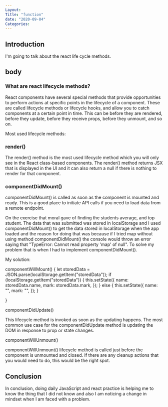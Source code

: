 ```yaml
---
Layout: 
Title: "function"
date: "2020-09-04"
Categories:
---
```


## Introduction

I'm going to talk about the react life cycle methods.
## body

### What are react lifecycle methods?

React components have several special methods that provide opportunities to perform actions at specific points in the lifecycle of a component. These are called lifecycle methods or lifecycle hooks, and allow you to catch components at a certain point in time. This can be before they are rendered, before they update, before they receive props, before they unmount, and so on.

Most used lifecycle methods:

### render()

The render() method is the most used lifecycle method which you will only see in the React class-based components. The render() method returns JSX that is displayed in the UI and it can also return a null if there is nothing to render for that component.

### componentDidMount()

componentDidMount() is called as soon as the component is mounted and ready. This is a good place to initiate API calls if you need to load data from a remote endpoint.

On the exercise that moral gave of finding the students average, and top student. The data that was submitted was stored in localStorage and I used componentDidMount() to get the data stored in localStorage when the app loaded and the reason for doing that was because if I tried map without using method componentDidMount() the console would throw an error saying that "TypeError: Cannot read property 'map' of null". To solve my problem that is when I had to implement componentDidMount().

My solution:

 componentWillMount() {
    let storedData = JSON.parse(localStorage.getItem("storedData"));
    if (localStorage.getItem("storedData")) {
      this.setState({
        name: storedData.name,
        mark: storedData.mark,
      });
    } else {
      this.setState({
        name: "",
        mark: "",
      });
    }
    
  }

  componentDidUpdate()

  This lifecycle method is invoked as soon as the updating happens. The most common use case for the componentDidUpdate method is updating the DOM in response to prop or state changes.

  componentWillUnmount()

  componentWillUnmount() lifecycle method is called just before the component is unmounted and closed. If there are any cleanup actions that you would need to do, this would be the right spot.

  ## Conclusion

  In conclusion, doing daily JavaScript and react practice is helping me to know the thing that I did not know and also I am noticing a change in mindset when I am faced with a problem. 